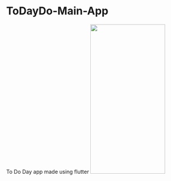 # ToDayDo-Main-App
 To Do Day app made using flutter 
<img src="![Screenshot_1666138013](https://user-images.githubusercontent.com/102553705/196576064-838e02d5-9595-4a6c-8c84-d1cae0a9839d.png)
" width="200" height="400" />
